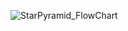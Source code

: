 ![StarPyramid_FlowChart](https://user-images.githubusercontent.com/90036785/178889949-bf325675-fb72-4ae3-9c0a-24cd09a3e2c7.png)
